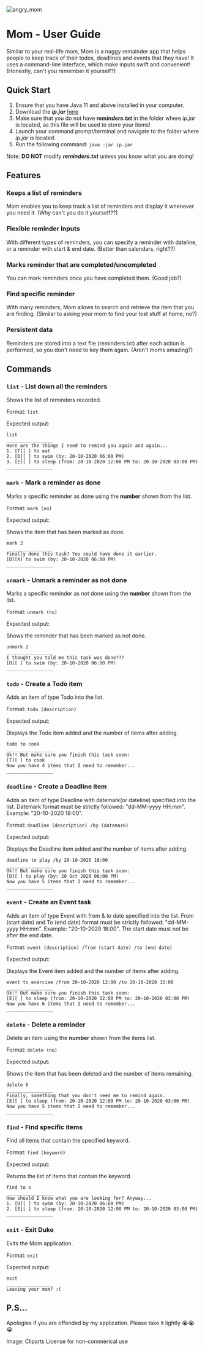 ![angry_mom](http://clipart-library.com/img1/1320251.png)

# Mom - User Guide
Similar to your real-life mom, Mom is a naggy remainder app that helps people to keep track of their todos, deadlines and events that they have! It uses a command-line interface, which make inputs swift and convenient! (Honestly, can't you remember it yourself?)

## Quick Start
1. Ensure that you have Java 11 and above installed in your computer.
2. Download the ***ip.jar*** [here](https://github.com/pinyoko573/ip/releases)
3. Make sure that you do not have ***reminders.txt*** in the folder where *ip.jar* is located, as this file will be used to store your items!
4. Launch your command prompt/terminal and navigate to the folder where *ip.jar* is located.
5. Run the following command: `java -jar ip.jar`

Note: **DO NOT** modify ***reminders.txt*** unless you know what you are doing!

## Features
### Keeps a list of reminders

Mom enables you to keep track a list of reminders and display it whenever you need it. (Why can't you do it yourself??)

### Flexible reminder inputs

With different types of reminders, you can specify a reminder with dateline, or a reminder with start & end date. (Better than calendars, right??)

### Marks reminder that are completed/uncompleted

You can mark reminders once you have completed them. (Good job?)

### Find specific reminder

With many reminders, Mom allows to search and retrieve the item that you are finding. (Similar to asking your mom to find your lost stuff at home, no?)

### Persistent data

Reminders are stored into a text file (reminders.txt) after each action is performed, so you don't need to key them again. (Aren't moms amazing?)

## Commands

### `list` - List down all the reminders

Shows the list of reminders recorded.

Format: `list`

Expected output:
```
list
_________________
Here are the things I need to remind you again and again...
1. [T][ ] to eat
2. [D][ ] to swim (by: 20-10-2020 06:00 PM)
3. [E][ ] to sleep (from: 20-10-2020 12:00 PM to: 20-10-2020 03:00 PM)
_________________
```

### `mark` - Mark a reminder as done

Marks a specific reminder as done using the **number** shown from the list.

Format: `mark (no)`

Expected output:

Shows the item that has been marked as done.
```
mark 2
_________________
Finally done this task? You could have done it earlier.
[D][X] to swim (by: 20-10-2020 06:00 PM)
_________________
```

### `unmark` - Unmark a reminder as not done

Marks a specific reminder as not done using the **number** shown from the list.

Format: `unmark (no)`

Expected output:

Shows the reminder that has been marked as not done.
```
unmark 2
_________________
I thought you told me this task was done???
[D][ ] to swim (by: 20-10-2020 06:00 PM)
_________________
```

### `todo` - Create a Todo item

Adds an item of type Todo into the list.

Format: `todo (description)`

Expected output:

Displays the Todo item added and the number of items after adding.
```
todo to cook
_________________
Ok!! But make sure you finish this task soon:
[T][ ] to cook
Now you have 4 items that I need to remember...
_________________
```

### `deadline` - Create a Deadline item

Adds an item of type Deadline with datemark(or dateline) specified into the list.
Datemark format must be strictly followed: "dd-MM-yyyy HH:mm". Example: "20-10-2020 18:00".

Format: `deadline (description) /by (datemark)`

Expected output:

Displays the Deadline item added and the number of items after adding.
```
deadline to play /by 20-10-2020 18:00
_________________
Ok!! But make sure you finish this task soon:
[D][ ] to play (by: 20 Oct 2020 06:00 PM)
Now you have 5 items that I need to remember...
_________________
```

### `event` - Create an Event task

Adds an item of type Event with from & to date specified into the list.
From (start date) and To (end date) format must be strictly followed: "dd-MM-yyyy HH:mm". Example: "20-10-2020 18:00".
The start date must not be after the end date.

Format: `event (description) /from (start date) /to (end date)`

Expected output:

Displays the Event item added and the number of items after adding.
```
event to exercise /from 20-10-2020 12:00 /to 20-10-2020 15:00
_________________
Ok!! But make sure you finish this task soon:
[E][ ] to sleep (from: 20-10-2020 12:00 PM to: 20-10-2020 03:00 PM)
Now you have 6 items that I need to remember...
_________________
```

### `delete` - Delete a reminder

Delete an item using the **number** shown from the items list.

Format: `delete (no)`

Expected output:

Shows the item that has been deleted and the number of items remaining.
```
delete 6
_________________
Finally, something that you don't need me to remind again.
[E][ ] to sleep (from: 20-10-2020 12:00 PM to: 20-10-2020 03:00 PM)
Now you have 5 items that I need to remember...
_________________
```

### `find` - Find specific items

Find all items that contain the specified keyword.

Format: `find (keyword)`

Expected output:

Returns the list of items that contain the keyword.
```
find to s
_________________
How should I know what you are looking for? Anyway...
1. [D][ ] to swim (by: 20-10-2020 06:00 PM)
2. [E][ ] to sleep (from: 20-10-2020 12:00 PM to: 20-10-2020 03:00 PM)
_________________
```

### `exit` - Exit Duke

Exits the Mom application.

Format: `exit`

Expected output:
```
exit
_________________
Leaving your mom? :(
```

## P.S...

Apologies if you are offended by my application. Please take it lightly 😭😭😭

Image: Cliparts License for non-commerical use